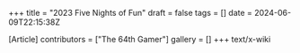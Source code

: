 +++
title = "2023 Five Nights of Fun"
draft = false
tags = []
date = 2024-06-09T22:15:38Z

[Article]
contributors = ["The 64th Gamer"]
gallery = []
+++
text/x-wiki